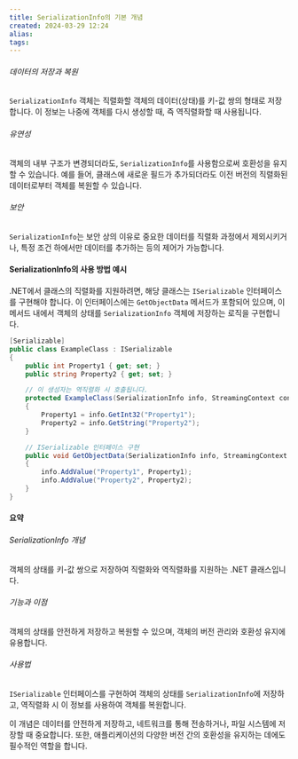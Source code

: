 ```yaml
---
title: SerializationInfo의 기본 개념
created: 2024-03-29 12:24
alias:
tags:
---
```

###### 데이터의 저장과 복원
`SerializationInfo` 객체는 
직렬화할 객체의 데이터(상태)를 
키-값 쌍의 형태로 저장합니다. 
이 정보는 나중에 객체를 다시 생성할 때, 
즉 역직렬화할 때 사용됩니다.
###### 유연성
객체의 내부 구조가 변경되더라도, 
`SerializationInfo`를 사용함으로써 호환성을 유지할 수 있습니다. 
예를 들어, 클래스에 새로운 필드가 추가되더라도 
이전 버전의 직렬화된 데이터로부터 객체를 복원할 수 있습니다.
###### 보안
`SerializationInfo`는 
보안 상의 이유로 중요한 데이터를 직렬화 과정에서 제외시키거나, 
특정 조건 하에서만 데이터를 추가하는 등의 제어가 가능합니다.

#### SerializationInfo의 사용 방법 예시
.NET에서 클래스의 직렬화를 지원하려면, 
해당 클래스는 `ISerializable` 인터페이스를 구현해야 합니다. 
이 인터페이스에는 `GetObjectData` 메서드가 포함되어 있으며, 
이 메서드 내에서 
객체의 상태를 
`SerializationInfo` 객체에 저장하는 로직을 구현합니다.

```csharp
[Serializable]
public class ExampleClass : ISerializable
{
    public int Property1 { get; set; }
    public string Property2 { get; set; }

    // 이 생성자는 역직렬화 시 호출됩니다.
    protected ExampleClass(SerializationInfo info, StreamingContext context)
    {
        Property1 = info.GetInt32("Property1");
        Property2 = info.GetString("Property2");
    }

    // ISerializable 인터페이스 구현
    public void GetObjectData(SerializationInfo info, StreamingContext context)
    {
        info.AddValue("Property1", Property1);
        info.AddValue("Property2", Property2);
    }
}
```

#### 요약
###### SerializationInfo 개념
객체의 상태를 키-값 쌍으로 저장하여 
직렬화와 역직렬화를 지원하는 .NET 클래스입니다.
###### 기능과 이점
객체의 상태를 안전하게 저장하고 복원할 수 있으며, 
객체의 버전 관리와 호환성 유지에 유용합니다.
###### 사용법 
`ISerializable` 인터페이스를 구현하여 
객체의 상태를 `SerializationInfo`에 저장하고, 
역직렬화 시 이 정보를 사용하여 객체를 복원합니다.

이 개념은 데이터를 안전하게 저장하고, 
네트워크를 통해 전송하거나, 
파일 시스템에 저장할 때 중요합니다. 
또한, 애플리케이션의 다양한 버전 간의 호환성을 유지하는 데에도 필수적인 역할을 합니다.
